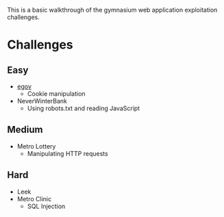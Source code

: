 This is a basic walkthrough of the gymnasium web application exploitation challenges.

# Challenges
## Easy
- [egov](egov/)
  - Cookie manipulation
- NeverWinterBank
  - Using robots.txt and reading JavaScript
## Medium
- Metro Lottery
  - Manipulating HTTP requests
## Hard 
- Leek
- Metro Clinic
  - SQL Injection
